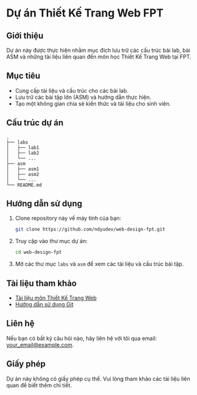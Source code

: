 # Dự án Thiết Kế Trang Web FPT

## Giới thiệu
Dự án này được thực hiện nhằm mục đích lưu trữ các cấu trúc bài lab, bài ASM và những tài liệu liên quan đến môn học Thiết Kế Trang Web tại FPT.

## Mục tiêu
- Cung cấp tài liệu và cấu trúc cho các bài lab.
- Lưu trữ các bài tập lớn (ASM) và hướng dẫn thực hiện.
- Tạo một không gian chia sẻ kiến thức và tài liệu cho sinh viên.

## Cấu trúc dự án
```
.
├── labs
│   ├── lab1
│   ├── lab2
│   └── ...
├── asm
│   ├── asm1
│   ├── asm2
│   └── ...
└── README.md
```

## Hướng dẫn sử dụng
1. Clone repository này về máy tính của bạn:
   ```bash
   git clone https://github.com/ndyudev/web-design-fpt.git
   ```
2. Truy cập vào thư mục dự án:
   ```bash
   cd web-design-fpt
   ```
3. Mở các thư mục `labs` và `asm` để xem các tài liệu và cấu trúc bài tập.

## Tài liệu tham khảo
- [Tài liệu môn Thiết Kế Trang Web](link_to_documentation)
- [Hướng dẫn sử dụng Git](https://git-scm.com/doc)

## Liên hệ
Nếu bạn có bất kỳ câu hỏi nào, hãy liên hệ với tôi qua email: [your_email@example.com](mailto:your_email@example.com).

## Giấy phép
Dự án này không có giấy phép cụ thể. Vui lòng tham khảo các tài liệu liên quan để biết thêm chi tiết.
